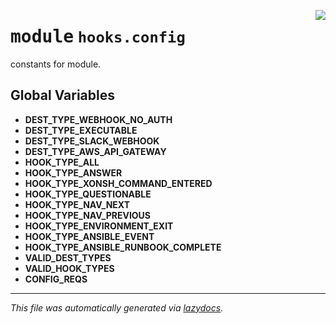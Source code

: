 <!-- markdownlint-disable -->

<a href="../src/pyquanda/hooks/config.py#L0"><img align="right" style="float:right;" src="https://img.shields.io/badge/-source-cccccc?style=flat-square"></a>

# <kbd>module</kbd> `hooks.config`
constants for module. 

**Global Variables**
---------------
- **DEST_TYPE_WEBHOOK_NO_AUTH**
- **DEST_TYPE_EXECUTABLE**
- **DEST_TYPE_SLACK_WEBHOOK**
- **DEST_TYPE_AWS_API_GATEWAY**
- **HOOK_TYPE_ALL**
- **HOOK_TYPE_ANSWER**
- **HOOK_TYPE_XONSH_COMMAND_ENTERED**
- **HOOK_TYPE_QUESTIONABLE**
- **HOOK_TYPE_NAV_NEXT**
- **HOOK_TYPE_NAV_PREVIOUS**
- **HOOK_TYPE_ENVIRONMENT_EXIT**
- **HOOK_TYPE_ANSIBLE_EVENT**
- **HOOK_TYPE_ANSIBLE_RUNBOOK_COMPLETE**
- **VALID_DEST_TYPES**
- **VALID_HOOK_TYPES**
- **CONFIG_REQS**




---

_This file was automatically generated via [lazydocs](https://github.com/ml-tooling/lazydocs)._
